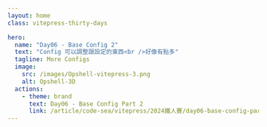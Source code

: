 ```yaml
---
layout: home
class: vitepress-thirty-days

hero:
  name: "Day06 - Base Config 2"
  text: "Config 可以調整跟設定的東西<br />好像有點多"
  tagline: More Configs
  image:
    src: /images/Opshell-vitepress-3.png
    alt: Opshell-3D
  actions:
    - theme: brand
      text: Day06 - Base Config Part 2
      link: /article/code-sea/vitepress/2024鐵人賽/day06-base-config-part-2
---
```


<style lang="scss">
    :root {
        --vp-home-hero-name-background: -webkit-linear-gradient(120deg, #f4b936 30%, #bd34fe 80%);
        --vp-home-hero-image-background-image: linear-gradient(-45deg, #bd34fe 50%, #f4b936 50%);
    }

    .vitepress-thirty-days {
        .VPHero {
            transform: translateY(120px);
            &.has-image {
                .image {
                    transform: translateY(50px);
                    .image-bg {
                        width: 350px;
                        height: 350px;
                    }
                    .image-src {
                        max-width: 400px;
                        max-height: 400px;
                    }
                }
                .name, .text {
                    line-height: 1.5;
                }
            }

            @include setRWD(959px) {
                transform: translateY(0);
                .main {
                    transform: translateY(80px);
                }
            }
            @include setRWD(638px) {
                &.has-image .image .image-src {
                    max-width: 300px;
                    max-height: 300px;
                }
            }
        }
    }
</style>
